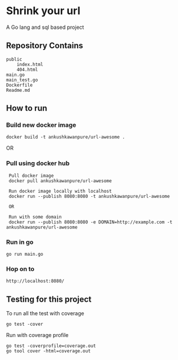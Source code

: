 # Shrink your url 
A Go lang and sql based project

## Repository Contains

```
public
    index.html
    404.html
main.go
main_test.go
Dockerfile
Readme.md
```

## How to run

### Build new docker image 
```
docker build -t ankushkawanpure/url-awesome .
```
OR 
### Pull using docker hub  
```
 Pull docker image
 docker pull ankushkawanpure/url-awesome
 
 Run docker image locally with localhost
 docker run --publish 8080:8080 -t ankushkawanpure/url-awesome
 
 OR
 
 Run with some domain
 docker run --publish 8080:8080 -e DOMAIN=http://example.com -t ankushkawanpure/url-awesome 
```

### Run in go
```
go run main.go
```

### Hop on to
```
http://localhost:8080/
```


## Testing for this project

To run all the test with coverage

```
go test -cover
``` 

Run with coverage profile 

```
go test -coverprofile=coverage.out   
go tool cover -html=coverage.out    
```

